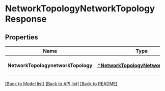 # NetworkTopologyNetworkTopologyResponse

## Properties
Name | Type | Description | Notes
------------ | ------------- | ------------- | -------------
**NetworkTopologynetworkTopology** | [***NetworkTopologyNetworkTopology**](network.topology.NetworkTopology.md) |  | [optional] [default to null]

[[Back to Model list]](../README.md#documentation-for-models) [[Back to API list]](../README.md#documentation-for-api-endpoints) [[Back to README]](../README.md)


